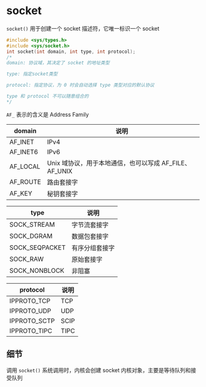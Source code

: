 # socket

`socket()` 用于创建一个 socket 描述符，它唯一标识一个 socket

```cpp
#include <sys/types.h>
#include <sys/socket.h>
int socket(int domain, int type, int protocol);
/*
domain: 协议域，其决定了 socket 的地址类型

type: 指定socket类型

protocol: 指定协议，为 0 时会自动选择 type 类型对应的默认协议

type 和 protocol 不可以随意组合的
*/
```

`AF_` 表示的含义是 Address Family

domain|说明|
-|-|
AF_INET|IPv4
AF_INET6|IPv6
AF_LOCAL|Unix 域协议，用于本地通信，也可以写成 AF_FILE、AF_UNIX
AF_ROUTE|路由套接字
AF_KEY|秘钥套接字

type|说明|
-|-|
SOCK_STREAM|字节流套接字
SOCK_DGRAM|数据包套接字
SOCK_SEQPACKET|有序分组套接字
SOCK_RAW|原始套接字
SOCK_NONBLOCK|非阻塞

protocol|说明|
-|-|
IPPROTO_TCP|TCP
IPPROTO_UDP|UDP
IPPROTO_SCTP|SCIP
IPPROTO_TIPC|TIPC

## 细节

调用 `socket()` 系统调用时，内核会创建 socket 内核对象，主要是等待队列和接受队列
